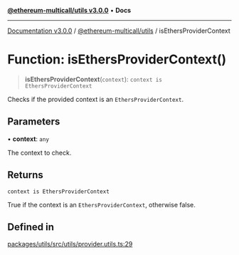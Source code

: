 [**@ethereum-multicall/utils v3.0.0**](../README.md) • **Docs**

***

[Documentation v3.0.0](../../../packages.md) / [@ethereum-multicall/utils](../README.md) / isEthersProviderContext

# Function: isEthersProviderContext()

> **isEthersProviderContext**(`context`): `context is EthersProviderContext`

Checks if the provided context is an `EthersProviderContext`.

## Parameters

• **context**: `any`

The context to check.

## Returns

`context is EthersProviderContext`

True if the context is an `EthersProviderContext`, otherwise false.

## Defined in

[packages/utils/src/utils/provider.utils.ts:29](https://github.com/niZmosis/ethereum-multicall/blob/68ee699eca0cd184d8f0b7213bb6f4fe15a011a1/packages/utils/src/utils/provider.utils.ts#L29)
